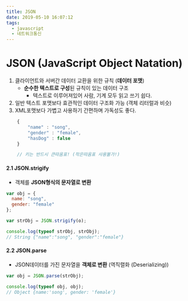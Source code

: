```yaml
---
title: JSON
date: 2019-05-10 16:07:12
tags:
  - javascript
  - 네트워크통신
---
```


# JSON (JavaScript Object Natation)

1. 클라이언트와 서버간 데이터 교환을 위한 규칙 (**데이터 포맷**)
   - **순수한 텍스트로 구성**된 규칙이 있는 데이터 구조
     - 텍스트로 이루어져있어 사람, 기계 모두 읽고 쓰기 쉽다.
2. 일반 텍스트 포맷보다 효관적인 데이터 구조화 가능 (객체 리터럴과 비슷)
3. XML포맷보다 가볍고 사용하기 간편하며 가독성도 좋다.

```js
    {
        "name" : "song",
        "gender" : "female",
        "hasDog" : false
    }

    // 키는 반드시 큰따옴표! (작은따옴표 사용불가!)
```

#### 2.1 JSON.strigify

- 객체를 **JSON형식의 문자열로 변환**

```js
var obj = {
  name: "song",
  gender: "female"
};

var strObj = JSON.strigify(o);

console.log(typeof strObj, strObj);
// String {"name":"song", "gender":"female"}
```

#### 2.2 JSON.parse

- JSON데이터를 가진 문자열을 **객체로 변환** (역직렬화 (Deserializing))

```js
var obj = JSON.parse(strObj);

console.log(typeof obj, obj);
// Object {name:'song', gender: 'female'}
```
